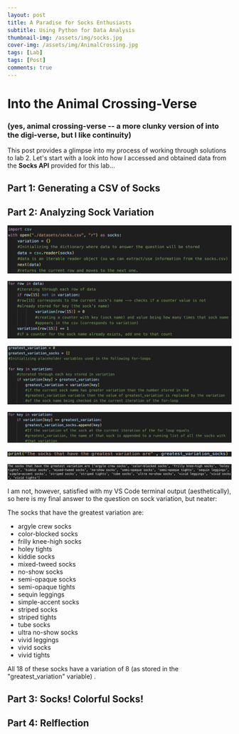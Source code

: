 ```yaml
---
layout: post
title: A Paradise for Socks Enthusiasts 
subtitle: Using Python for Data Analysis 
thumbnail-img: /assets/img/socks.jpg
cover-img: /assets/img/AnimalCrossing.jpg
tags: [Lab]
tags: [Post] 
comments: true
---
```


# Into the Animal Crossing-Verse 
### (yes, animal crossing-verse -- a more clunky version of into the digi-verse, but I like continuity) 

This post provides a glimpse into my process of working through solutions to lab 2. Let's start with a look into how I accessed and obtained data from the **Socks API** provided for this lab... 

## Part 1: Generating a CSV of Socks


## Part 2: Analyzing Sock Variation 
![opener](../assets/img/openerVariation.jpg)

![makingCountVar](../assets/img/VariationList.jpg)

![checkingforGreatest](../assets/img/greatestVariation.jpg)

![listofsockswithgreatest](../assets/img/greatestList.jpg)

![printVariation](../assets/img/printVariation.jpg)

![output](../assets/img/variationOutput.jpg)

I am not, however, satisfied with my VS Code terminal output (aesthetically), so here is my final answer to the question
on sock variation, but neater: 

The socks that have the greatest variation are:
- argyle crew socks 
- color-blocked socks
- frilly knee-high socks
- holey tights
- kiddie socks
- mixed-tweed socks
- no-show socks
- semi-opaque socks
- semi-opaque tights
- sequin leggings
- simple-accent socks
- striped socks
- striped tights
- tube socks
- ultra no-show socks
- vivid leggings
- vivid socks
- vivid tights

All 18 of these socks have a variation of 8 (as stored in the "greatest_variation" variable) . 


## Part 3: Socks! Colorful Socks!


## Part 4: Relflection

